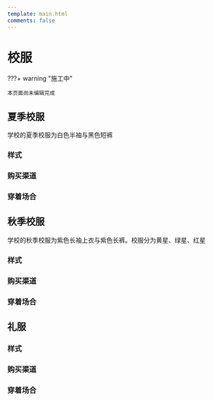 ```yaml
---
template: main.html
comments: false
---
```


# 校服

???+ warning "施工中"

    本页面尚未编辑完成

## 夏季校服

学校的夏季校服为白色半袖与黑色短裤

### 样式

### 购买渠道

### 穿着场合

## 秋季校服

学校的秋季校服为紫色长袖上衣与紫色长裤。校服分为黄星、绿星、红星

### 样式

### 购买渠道

### 穿着场合

## 礼服

### 样式

### 购买渠道

### 穿着场合
